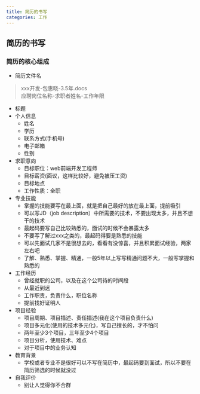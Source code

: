 ```yaml
---
title: 简历的书写
categories: 工作
---
```


## 简历的书写
### 简历的核心组成
* 简历文件名
> xxx开发-包惠晓-3.5年.docs  
> 应聘岗位名称-求职者姓名-工作年限
* 标题
* 个人信息
  * 姓名
  * 学历
  * 联系方式(手机号)
  * 电子邮箱
  * 性别
* 求职意向
  * 目标职位：web前端开发工程师
  * 目标薪资(面议，这样比较好，避免被压工资)
  * 目标地点
  * 工作性质：全职
* 专业技能
  * 掌握的技能要写在最上面，就是把自己最好的放在最上面，提前吸引
  * 可以写JD（job description）中所需要的技术，不要出现太多，并且不想干的技术
  * 最起码要写自己比较熟悉的，面试的时候不会暴露太多
  * 不要写了解过xxx之类的，最起码得要是熟悉的技能
  * 可以先面试几家不是很想去的，看看有没惊喜，并且积累面试经验，两家左右吧
  * 了解、熟悉、掌握、精通，一般5年以上写写精通问题不大，一般写掌握和熟悉的
* 工作经历
  * 曾经就职的公司，以及在这个公司待的时间段
  * 从最近到远
  * 工作职责，负责什么，职位名称
  * 提前找好证明人
* 项目经验
  * 项目周期、项目描述、责任描述(我在这个项目负责什么)
  * 项目多元化(使用的技术多元化)，写自己擅长的，才不怕问
  * 两年至少3个项目，三年至少4个项目
  * 项目分析，使用技术、难点
  * 对于项目中的业务认知
* 教育背景
  * 学校或者专业不是很好可以不写在简历中，最起码要到面试，所以不要在简历筛选的时候就没过
* 自我评价
  * 别让人觉得你不合群
